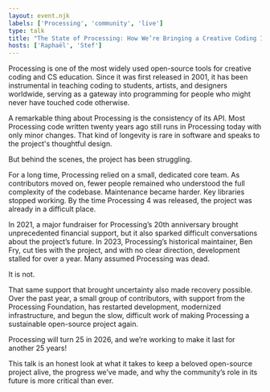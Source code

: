 ```yaml
---
layout: event.njk
labels: ['Processing', 'community', 'live']
type: talk
title: "The State of Processing: How We’re Bringing a Creative Coding Icon Back to Life"
hosts: ['Raphaël', 'Stef']
---
```


Processing is one of the most widely used open-source tools for creative coding and CS education. Since it was first released in 2001, it has been instrumental in teaching coding to students, artists, and designers worldwide, serving as a gateway into programming for people who might never have touched code otherwise.

A remarkable thing about Processing is the consistency of its API. Most Processing code written twenty years ago still runs in Processing today with only minor changes. That kind of longevity is rare in software and speaks to the project's thoughtful design.

But behind the scenes, the project has been struggling.

For a long time, Processing relied on a small, dedicated core team. As contributors moved on, fewer people remained who understood the full complexity of the codebase. Maintenance became harder. Key libraries stopped working. By the time Processing 4 was released, the project was already in a difficult place.

In 2021, a major fundraiser for Processing’s 20th anniversary brought unprecedented financial support, but it also sparked difficult conversations about the project’s future. In 2023, Processing’s historical maintainer, Ben Fry, cut ties with the project, and with no clear direction, development stalled for over a year. Many assumed Processing was dead.

It is not.

That same support that brought uncertainty also made recovery possible. Over the past year, a small group of contributors, with support from the Processing Foundation, has restarted development, modernized infrastructure, and begun the slow, difficult work of making Processing a sustainable open-source project again.

Processing will turn 25 in 2026, and we’re working to make it last for another 25 years!

This talk is an honest look at what it takes to keep a beloved open-source project alive, the progress we’ve made, and why the community’s role in its future is more critical than ever.

